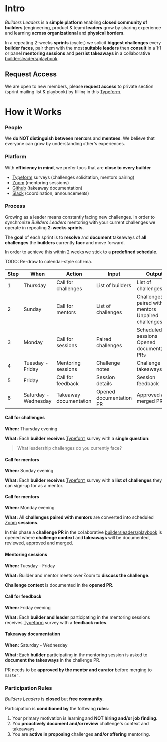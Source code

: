 # Intro

*Builders Leaders* is a **simple platform** enabling **closed community of builders** (engineering, product & team) **leaders** grow by sharing experience and learning **across organizational** and **physical borders**.

In a repeating 2-weeks **sprints** (cycles) we solicit **biggest challenges** every **builder faces**, pair them with the most **suitable leaders** then **consult** in a 1:1 or panel **mentoring sessions** and **persist takeaways** in a collaborative [buildersleaders/playbook](https://github.com/buildersleaders/playbook).
	
## Request Access

We are open to new members, please **request access** to private section (sprint mailing list & playbook) by filling in this [Typeform](http://buildersleaders.com/).


# How it Works


### People

We **do NOT distinguish between mentors** and **mentees**. We believe that everyone can grow by understanding other's experiences.

### Platform
With **efficiency in mind**, we prefer tools that are **close to every builder**

 - [Typeform](https://www.typeform.com/) surveys (challenges solicitation, mentors pairing)
 - [Zoom](https://zoom.us) (mentoring sessions)
 - [Github](https://github.com/buildersleaders) (takeaway documentation)
 - [Slack](https://app.slack.com/client/T0137829UG6/C012Z7T3M3R) (coordination, announcements)

### Process

Growing as a leader means constantly facing new challenges. In order to synchronize *Builders Leaders* mentoring with your current challenges we operate in repeating **2-weeks sprints**.
 
 The **goal** of each sprint is to **resolve** and **document** takeaways of **all challenges** the **builders** currently **face** and move forward.
 
In order to achieve this within 2 weeks we stick to a **predefined schedule**.

TODO: Re-draw to calendar-style schema.

| Step | When                 | Action                 | Input                   | Output                                             |
|------|----------------------|------------------------|-------------------------|----------------------------------------------------|
| 1    | Thursday     | Call for challenges    | List of builders        | List of challenges                                 |
| 2    | Sunday       | Call for mentors       | List of challenges      | Challenges paired with mentors Unpaired challenges |
| 3    | Monday       | Call for sessions      | Paired challenges       | Scheduled sessions  Opened documentation PRs       |
| 4    | Tuesday - Friday     | Mentoring sessions     | Challenge notes         | Challenge takeaways                                |
| 5    | Friday       | Call for feedback      | Session details         | Session feedback                                   |
| 6    | Saturday - Wednesday | Takeaway documentation | Opened documentation PR | Approved and merged PR                             |

 #### Call for challenges
 **When:** Thursday evening
 
 **What:**  Each **builder receives** [Typeform](http://buildersleaders.com/) survey with a **single question**: 

> What leadership challenges do you currently face?

#### Call for mentors
 **When:** Sunday evening
 
 **What:**  Each **builder receives** [Typeform](http://buildersleaders.com/) survey with a **list of challenges** they can sign-up for as a mentor.

#### Call for mentors
 **When:** Monday evening
 
 **What:**  All **challenges paired with mentors** are converted into scheduled [Zoom](https://zoom.us) **sessions**. 

In this phase a **challenge PR** in the collaborative [buildersleaders/playbook](https://github.com/buildersleaders/playbook) is opened where **challenge context** and **takeaways** will be documented, reviewed, approved and merged. 

#### Mentoring sessions
**When:** Tuesday - Friday

**What:** Builder and mentor meets over Zoom to **discuss the challenge**. 

**Challenge context** is documented in the **opened PR**.  

#### Call for feedback
**When:** Friday evening

**What:** Each **builder and leader** participating in the mentoring sessions receives [Typeform](http://buildersleaders.com/) survey with a **feedback notes**.

#### Takeaway documentation
**When:** Saturday - Wednesday

**What:** Each **builder** participating in the mentoring session is asked to **document the takeaways** in the challenge PR. 

PR needs to be **approved by the mentor and curator** before merging to `master`.

### Participation Rules

*Builders Leaders* is **closed** but **free community**.

Participation is **conditioned by** the following **rules**:

 1. Your primary motivation is learning and **NOT hiring and/or job finding**.
 2. You **proactively document and/or review** challenge's context and takeaways.
 3. You are **active in proposing** challenges **and/or offering** mentoring.